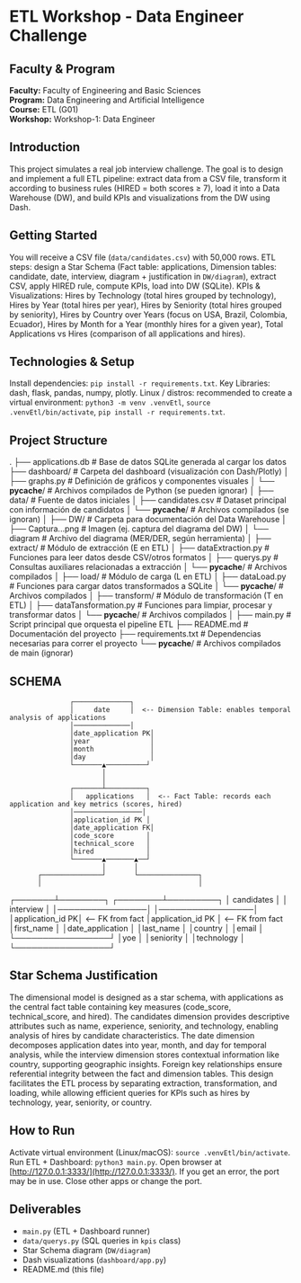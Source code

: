 # ETL Workshop - Data Engineer Challenge

## Faculty & Program
**Faculty:** Faculty of Engineering and Basic Sciences  
**Program:** Data Engineering and Artificial Intelligence  
**Course:** ETL (G01)  
**Workshop:** Workshop-1: Data Engineer  

## Introduction
This project simulates a real job interview challenge. The goal is to design and implement a full ETL pipeline: extract data from a CSV file, transform it according to business rules (HIRED = both scores ≥ 7), load it into a Data Warehouse (DW), and build KPIs and visualizations from the DW using Dash.

## Getting Started
You will receive a CSV file (`data/candidates.csv`) with 50,000 rows. ETL steps: design a Star Schema (Fact table: applications, Dimension tables: candidate, date, interview, diagram + justification in `DW/diagram`), extract CSV, apply HIRED rule, compute KPIs, load into DW (SQLite). KPIs & Visualizations: Hires by Technology (total hires grouped by technology), Hires by Year (total hires per year), Hires by Seniority (total hires grouped by seniority), Hires by Country over Years (focus on USA, Brazil, Colombia, Ecuador), Hires by Month for a Year (monthly hires for a given year), Total Applications vs Hires (comparison of all applications and hires).

## Technologies & Setup
Install dependencies: `pip install -r requirements.txt`. Key Libraries: dash, flask, pandas, numpy, plotly. Linux / distros: recommended to create a virtual environment: `python3 -m venv .venvEtl`, `source .venvEtl/bin/activate`, `pip install -r requirements.txt`.

## Project Structure
.
├── applications.db            # Base de datos SQLite generada al cargar los datos
├── dashboard/                 # Carpeta del dashboard (visualización con Dash/Plotly)
│   ├── graphs.py              # Definición de gráficos y componentes visuales
│   └── __pycache__/           # Archivos compilados de Python (se pueden ignorar)
│
├── data/                      # Fuente de datos iniciales
│   ├── candidates.csv         # Dataset principal con información de candidatos
│   └── __pycache__/           # Archivos compilados (se ignoran)
│
├── DW/                        # Carpeta para documentación del Data Warehouse
│   ├── Captura...png          # Imagen (ej. captura del diagrama del DW)
│   └── diagram                # Archivo del diagrama (MER/DER, según herramienta)
│
├── extract/                   # Módulo de extracción (E en ETL)
│   ├── dataExtraction.py      # Funciones para leer datos desde CSV/otros formatos
│   ├── querys.py              # Consultas auxiliares relacionadas a extracción
│   └── __pycache__/           # Archivos compilados
│
├── load/                      # Módulo de carga (L en ETL)
│   ├── dataLoad.py            # Funciones para cargar datos transformados a SQLite
│   └── __pycache__/           # Archivos compilados
│
├── transform/                 # Módulo de transformación (T en ETL)
│   ├── dataTansformation.py   # Funciones para limpiar, procesar y transformar datos
│   └── __pycache__/           # Archivos compilados
│
├── main.py                    # Script principal que orquesta el pipeline ETL
├── README.md                  # Documentación del proyecto
├── requirements.txt           # Dependencias necesarias para correr el proyecto
└── __pycache__/               # Archivos compilados de main (ignorar)

## SCHEMA


                   ┌──────────────┐
                   │     date     │  <-- Dimension Table: enables temporal analysis of applications
                   │──────────────│
                   │date_application PK│
                   │year               │
                   │month              │
                   │day                │
                   └───────▲──────────┘
                           │
                           │
                   ┌───────┴──────────┐
                   │   applications   │  <-- Fact Table: records each application and key metrics (scores, hired)
                   │─────────────────│
                   │application_id PK │
                   │date_application FK│
                   │code_score        │
                   │technical_score   │
                   │hired             │
                   └───────▲───────▲──┘
                           │       │
           ┌───────────────┘       └───────────────┐
           │                                       │
   ┌───────┴────────┐                     ┌────────┴─────────┐
   │   candidates    │                     │    interview     │
   │────────────────│                     │─────────────────│
   │application_id PK│  <-- FK from fact   │application_id PK │  <-- FK from fact
   │first_name       │                     │date_application │
   │last_name        │                     │country          │
   │email            │                     └─────────────────┘
   │yoe              │
   │seniority        │
   │technology       │
   └─────────────────┘

## Star Schema Justification

The dimensional model is designed as a star schema, with applications as the central fact table containing key measures (code_score, technical_score, and hired). The candidates dimension provides descriptive attributes such as name, experience, seniority, and technology, enabling analysis of hires by candidate characteristics. The date dimension decomposes application dates into year, month, and day for temporal analysis, while the interview dimension stores contextual information like country, supporting geographic insights. Foreign key relationships ensure referential integrity between the fact and dimension tables. This design facilitates the ETL process by separating extraction, transformation, and loading, while allowing efficient queries for KPIs such as hires by technology, year, seniority, or country.

## How to Run
Activate virtual environment (Linux/macOS): `source .venvEtl/bin/activate`. Run ETL + Dashboard: `python3 main.py`. Open browser at [http://127.0.0.1:3333/](http://127.0.0.1:3333/). If you get an error, the port may be in use. Close other apps or change the port.

## Deliverables
- `main.py` (ETL + Dashboard runner)  
- `data/querys.py` (SQL queries in `kpis` class)  
- Star Schema diagram (`DW/diagram`)  
- Dash visualizations (`dashboard/app.py`)  
- README.md (this file)

